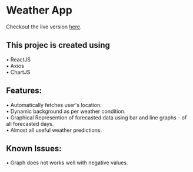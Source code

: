 # Weather App

Checkout the live version [here](https://1aimaneqbal.github.io/weather/).

## This projec is created using

• ReactJS\
• Axios\
• ChartJS

## Features:

• Automatically fetches user's location.\
• Dynamic background as per weather condition.\
• Graphical Represention of forecasted data using bar and line graphs - of all forecasted days.\
• Almost all useful weather predictions.

## Known Issues:

• Graph does not works well with negative values.
